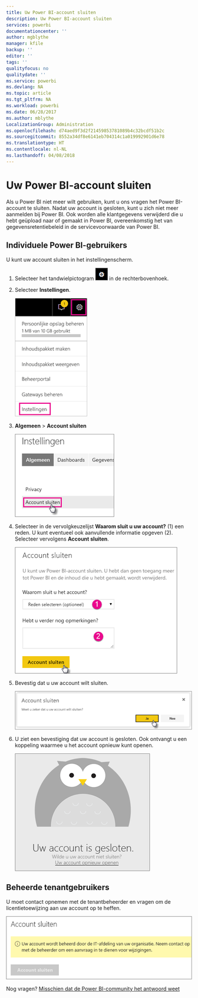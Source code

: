 ```yaml
---
title: Uw Power BI-account sluiten
description: Uw Power BI-account sluiten
services: powerbi
documentationcenter: ''
author: mgblythe
manager: kfile
backup: ''
editor: ''
tags: ''
qualityfocus: no
qualitydate: ''
ms.service: powerbi
ms.devlang: NA
ms.topic: article
ms.tgt_pltfrm: NA
ms.workload: powerbi
ms.date: 06/28/2017
ms.author: mblythe
LocalizationGroup: Administration
ms.openlocfilehash: d74aed9f3d2f21459853781089b4c32bcdf51b2c
ms.sourcegitcommit: 8552a34df8e6141eb704314c1a019992901d6e78
ms.translationtype: HT
ms.contentlocale: nl-NL
ms.lasthandoff: 04/08/2018
---
```

# <a name="closing-your-power-bi-account"></a>Uw Power BI-account sluiten
Als u Power BI niet meer wilt gebruiken, kunt u ons vragen het Power BI-account te sluiten.  Nadat uw account is gesloten, kunt u zich niet meer aanmelden bij Power BI.  Ook worden alle klantgegevens verwijderd die u hebt geüpload naar of gemaakt in Power BI, overeenkomstig het van gegevensretentiebeleid in de servicevoorwaarde van Power BI.

## <a name="individual-power-bi-users"></a>Individuele Power BI-gebruikers
U kunt uw account sluiten in het instellingenscherm.

1. Selecteer het tandwielpictogram ![](media/service-admin-closing-your-account/gear.png) in de rechterbovenhoek.
2. Selecteer **Instellingen**.
   
    ![](media/service-admin-closing-your-account/closeaccount-settings.png)
3. **Algemeen** > **Account sluiten**
   
    ![](media/service-admin-closing-your-account/closeaccount-settings2.png)
4. Selecteer in de vervolgkeuzelijst **Waarom sluit u uw account?** (1) een reden.  U kunt eventueel ook aanvullende informatie opgeven (2). Selecteer vervolgens **Account sluiten**.
   
    ![](media/service-admin-closing-your-account/closeaccount-settings3.png)
5. Bevestig dat u uw account wilt sluiten.
   
    ![](media/service-admin-closing-your-account/closeaccount-settings4.png)
6. U ziet een bevestiging dat uw account is gesloten. Ook ontvangt u een koppeling waarmee u het account opnieuw kunt openen.
   
    ![](media/service-admin-closing-your-account/closeaccount-settings5.png)

## <a name="managed-tenant-users"></a>Beheerde tenantgebruikers
U moet contact opnemen met de tenantbeheerder en vragen om de licentietoewijzing aan uw account op te heffen.

![](media/service-admin-closing-your-account/closeaccountmanaged.png)

Nog vragen? [Misschien dat de Power BI-community het antwoord weet](http://community.powerbi.com/)

